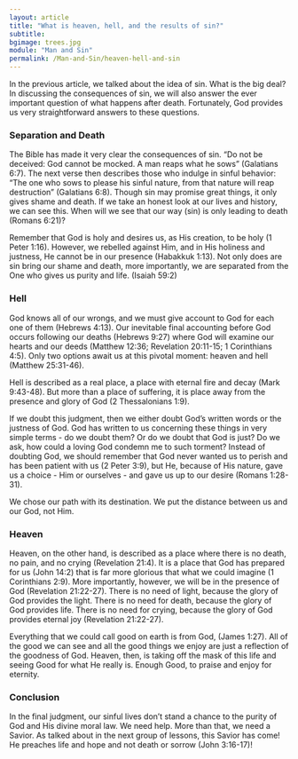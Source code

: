 ```yaml
---
layout: article
title: "What is heaven, hell, and the results of sin?"
subtitle:
bgimage: trees.jpg
module: "Man and Sin"
permalink: /Man-and-Sin/heaven-hell-and-sin
---
```


In the previous article, we talked about the idea of sin. What is the big deal? In discussing the consequences of sin, we will also answer the ever important question of what happens after death. Fortunately, God provides us very straightforward answers to these questions.
​
### Separation and Death
The Bible has made it very clear the consequences of sin. “Do not be deceived: God cannot be mocked. A man reaps what he sows” (Galatians 6:7). The next verse then describes those who indulge in sinful behavior: “The one who sows to please his sinful nature, from that nature will reap destruction” (Galatians 6:8). Though sin may promise great things, it only gives shame and death. If we take an honest look at our lives and history, we can see this. When will we see that our way (sin) is only leading to death (Romans 6:21)?
 
Remember that God is holy and desires us, as His creation, to be holy (1 Peter 1:16). However, we rebelled against Him, and in His holiness and justness, He cannot be in our presence (Habakkuk 1:13). Not only does are sin bring our shame and death, more importantly, we are separated from the One who gives us purity and life. (Isaiah 59:2)
 
### Hell
God knows all of our wrongs, and we must give account to God for each one of them (Hebrews 4:13). Our inevitable final accounting before God occurs following our deaths (Hebrews 9:27) where God will examine our hearts and our deeds (Matthew 12:36; Revelation 20:11-15; 1 Corinthians 4:5). Only two options await us at this pivotal moment: heaven and hell (Matthew 25:31-46).
 
Hell is described as a real place, a place with eternal fire and decay (Mark 9:43-48). But more than a place of suffering, it is place away from the presence and glory of God (2 Thessalonians 1:9).
 
If we doubt this judgment, then we either doubt God’s written words or the justness of God. God has written to us concerning these things in very simple terms - do we doubt them? Or do we doubt that God is just? Do we ask, how could a loving God condemn me to such torment? Instead of doubting God, we should remember that God never wanted us to perish and has been patient with us (2 Peter 3:9), but He, because of His nature, gave us a choice - Him or ourselves - and gave us up to our desire (Romans 1:28-31).
 
We chose our path with its destination. We put the distance between us and our God, not Him.
 
### Heaven
Heaven, on the other hand, is described as a place where there is no death, no pain, and no crying (Revelation 21:4). It is a place that God has prepared for us (John 14:2) that is far more glorious that what we could imagine (1 Corinthians 2:9). More importantly, however, we will be in the presence of God (Revelation 21:22-27). There is no need of light, because the glory of God provides the light. There is no need for death, because the glory of God provides life. There is no need for crying, because the glory of God provides eternal joy (Revelation 21:22-27).
 
Everything that we could call good on earth is from God, (James 1:27). All of the good we can see and all the good things we enjoy are just a reflection of the goodness of God. Heaven, then, is taking off the mask of this life and seeing Good for what He really is. Enough Good, to praise and enjoy for eternity.
 
### Conclusion
In the final judgment, our sinful lives don’t stand a chance to the purity of God and His divine moral law. We need help. More than that, we need a Savior. As talked about in the next group of lessons, this Savior has come! He preaches life and hope and not death or sorrow       (John 3:16-17)!